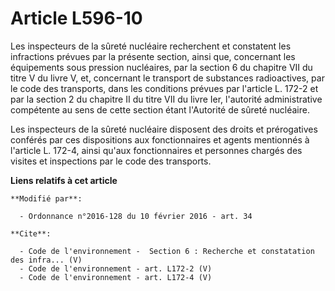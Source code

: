 # Article L596-10

Les inspecteurs de la sûreté nucléaire recherchent et constatent les infractions prévues par la présente section, ainsi que,
concernant les équipements sous pression nucléaires, par la section 6 du chapitre VII du titre V du livre V, et, concernant
le transport de substances radioactives, par le code des transports, dans les conditions prévues par l'article L. 172-2 et
par la section 2 du chapitre II du titre VII du livre Ier, l'autorité administrative compétente au sens de cette section
étant l'Autorité de sûreté nucléaire. 

Les inspecteurs de la sûreté nucléaire disposent des droits et prérogatives conférés par ces dispositions aux fonctionnaires
et agents mentionnés à l'article L. 172-4, ainsi qu'aux fonctionnaires et personnes chargés des visites et inspections par le
code des transports.

**Liens relatifs à cet article**

	**Modifié par**:

	  - Ordonnance n°2016-128 du 10 février 2016 - art. 34

	**Cite**:

	  - Code de l'environnement -  Section 6 : Recherche et constatation des infra... (V)
	  - Code de l'environnement - art. L172-2 (V)
	  - Code de l'environnement - art. L172-4 (V)
